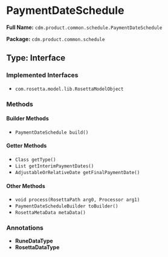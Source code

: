 # PaymentDateSchedule

**Full Name:** `cdm.product.common.schedule.PaymentDateSchedule`

**Package:** `cdm.product.common.schedule`

## Type: Interface

### Implemented Interfaces

- `com.rosetta.model.lib.RosettaModelObject`

### Methods

#### Builder Methods

- `PaymentDateSchedule build()`

#### Getter Methods

- `Class getType()`
- `List getInterimPaymentDates()`
- `AdjustableOrRelativeDate getFinalPaymentDate()`

#### Other Methods

- `void process(RosettaPath arg0, Processor arg1)`
- `PaymentDateScheduleBuilder toBuilder()`
- `RosettaMetaData metaData()`

### Annotations

- **RuneDataType**
- **RosettaDataType**

